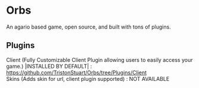 # Orbs
An agario based game, open source, and built with tons of plugins.
## Plugins
Client (Fully Customizable Client Plugin allowing users to easily access your game.) |INSTALLED BY DEFAULT| : https://github.com/TristonStuart/Orbs/tree/Plugins/Client
<br>
Skins (Adds skin for url, client plugin supported) : NOT AVAILABLE
